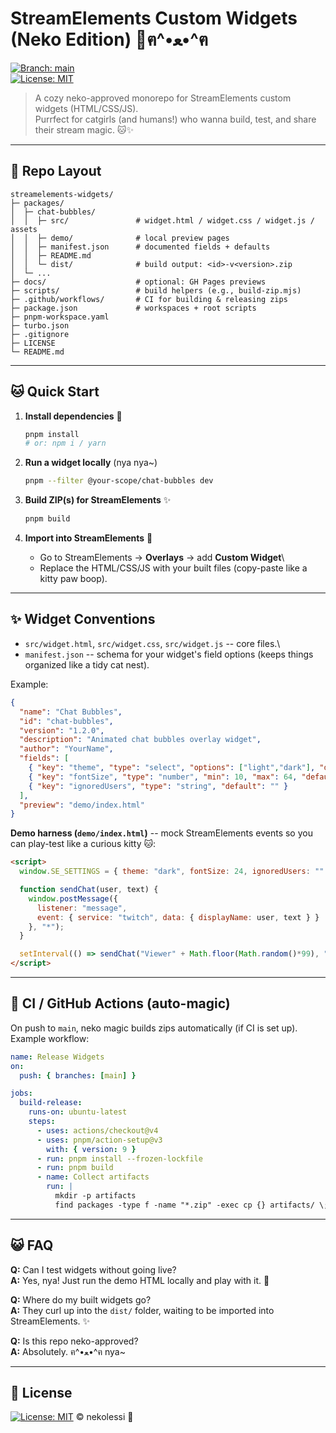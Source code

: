 # StreamElements Custom Widgets (Neko Edition) 🐾ฅ^•ﻌ•^ฅ

[![Branch:
main](https://img.shields.io/badge/branch-main-blue.svg)](../../tree/main)\
[![License:
MIT](https://img.shields.io/badge/License-MIT-green.svg)](LICENSE)

> A cozy neko-approved monorepo for StreamElements custom widgets
> (HTML/CSS/JS).\
> Purrfect for catgirls (and humans!) who wanna build, test, and share
> their stream magic. 🐱✨

------------------------------------------------------------------------

## 🐾 Repo Layout

    streamelements-widgets/
    ├─ packages/
    │  ├─ chat-bubbles/
    │  │  ├─ src/               # widget.html / widget.css / widget.js / assets
    │  │  ├─ demo/              # local preview pages
    │  │  ├─ manifest.json      # documented fields + defaults
    │  │  ├─ README.md
    │  │  └─ dist/              # build output: <id>-v<version>.zip
    │  └─ ...
    ├─ docs/                    # optional: GH Pages previews
    ├─ scripts/                 # build helpers (e.g., build-zip.mjs)
    ├─ .github/workflows/       # CI for building & releasing zips
    ├─ package.json             # workspaces + root scripts
    ├─ pnpm-workspace.yaml
    ├─ turbo.json
    ├─ .gitignore
    ├─ LICENSE
    └─ README.md

------------------------------------------------------------------------

## 🐱 Quick Start

1.  **Install dependencies** 🐾

    ``` bash
    pnpm install
    # or: npm i / yarn
    ```

2.  **Run a widget locally** (nya nya\~)

    ``` bash
    pnpm --filter @your-scope/chat-bubbles dev
    ```

3.  **Build ZIP(s) for StreamElements** ✨

    ``` bash
    pnpm build
    ```

4.  **Import into StreamElements** 🐾

    -   Go to StreamElements → **Overlays** → add **Custom Widget**\
    -   Replace the HTML/CSS/JS with your built files (copy-paste like a
        kitty paw boop).

------------------------------------------------------------------------

## ✨ Widget Conventions

-   `src/widget.html`, `src/widget.css`, `src/widget.js` -- core files.\
-   `manifest.json` -- schema for your widget's field options (keeps
    things organized like a tidy cat nest).

Example:

``` json
{
  "name": "Chat Bubbles",
  "id": "chat-bubbles",
  "version": "1.2.0",
  "description": "Animated chat bubbles overlay widget",
  "author": "YourName",
  "fields": [
    { "key": "theme", "type": "select", "options": ["light","dark"], "default": "dark" },
    { "key": "fontSize", "type": "number", "min": 10, "max": 64, "default": 24 },
    { "key": "ignoredUsers", "type": "string", "default": "" }
  ],
  "preview": "demo/index.html"
}
```

**Demo harness (`demo/index.html`)** -- mock StreamElements events so
you can play-test like a curious kitty 🐱:

``` html
<script>
  window.SE_SETTINGS = { theme: "dark", fontSize: 24, ignoredUsers: "" };

  function sendChat(user, text) {
    window.postMessage({
      listener: "message",
      event: { service: "twitch", data: { displayName: user, text } }
    }, "*");
  }

  setInterval(() => sendChat("Viewer" + Math.floor(Math.random()*99), "nya~! ฅ^•ﻌ•^ฅ"), 3000);
</script>
```

------------------------------------------------------------------------

## 🐾 CI / GitHub Actions (auto-magic)

On push to `main`, neko magic builds zips automatically (if CI is set
up). Example workflow:

``` yaml
name: Release Widgets
on:
  push: { branches: [main] }

jobs:
  build-release:
    runs-on: ubuntu-latest
    steps:
      - uses: actions/checkout@v4
      - uses: pnpm/action-setup@v3
        with: { version: 9 }
      - run: pnpm install --frozen-lockfile
      - run: pnpm build
      - name: Collect artifacts
        run: |
          mkdir -p artifacts
          find packages -type f -name "*.zip" -exec cp {} artifacts/ \;
```

------------------------------------------------------------------------

## 😺 FAQ

**Q:** Can I test widgets without going live?\
**A:** Yes, nya! Just run the demo HTML locally and play with it. 🐾

**Q:** Where do my built widgets go?\
**A:** They curl up into the `dist/` folder, waiting to be imported into
StreamElements. ✨

**Q:** Is this repo neko-approved?\
**A:** Absolutely. ฅ^•ﻌ•^ฅ nya\~

------------------------------------------------------------------------

## 💖 License

[![License: MIT](https://img.shields.io/badge/License-MIT-yellow.svg)](LICENSE) © nekolessi 🐾
